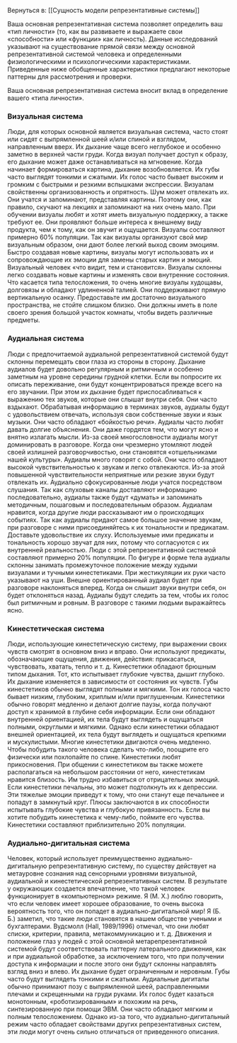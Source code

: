 Вернуться в: [[Сущность модели репрезентативные системы]]


Ваша основная репрезентативная система позволяет определить ваш «тип личности» (то, как вы развиваете и выражаете свои «способности» или «функции» как личность). Данные исследований указывают на существование прямой связи между основной репрезентативной системой человека и определенными физиологическими и психологическими характеристиками. Приведенные ниже обобщенные характеристики предлагают некоторые паттерны для рассмотрения и проверки.

Ваша основная репрезентативная система вносит вклад в определение вашего «типа личности».

### Визуальная система
Люди, для которых основной является визуальная система, часто стоят или сидят с выпрямленной шеей и/или спиной и взглядом, направленным вверх. Их дыхание чаще всего неглубокое и особенно заметно в верхней части груди. Когда визуал получает доступ к образу, его дыхание может даже останавливаться на мгновение. Когда начинает формироваться картина, дыхание возобновляется. Их губы часто выглядят тонкими и сжатыми. Их голос часто бывает высоким и громким с быстрыми и резкими вспышками экспрессии. Визуалам свойственны организованность и опрятность.
Шум может отвлекать их. Они учатся и запоминают, представляя картины. Поэтому они, как правило, скучают на лекциях и запоминают на них очень мало. При обучении визуалы любят и хотят иметь визуальную поддержку, а также требуют ее. Они проявляют больше интереса к внешнему виду продукта, чем к тому, как он звучит и ощущается. Визуалы составляют примерно 60% популяции. 
Так как визуалы организуют свой мир визуальным образом, они дают более легкий выход своим эмоциям. Быстро создавая новые картины, визуалы могут использовать их и сопровождающие их эмоции для замены старых картин и эмоций. Визуальный человек «что видит, тем и становится». Визуалы склонны легко создавать новые картины и изменять свои внутренние состояния. 
Что касается типа телосложения, то очень многие визуалы худощавы, долговязы и обладают удлиненной талией. Они поддерживают прямую вертикальную осанку. Предоставьте им достаточно визуального пространства, не стойте слишком близко. Они должны иметь в поле своего зрения большой участок комнаты, чтобы видеть различные предметы.

### Аудиальная система
Люди с предпочитаемой аудиальной репрезентативной системой будут склонны перемещать свои глаза из стороны в сторону. Дыхание аудиалов будет довольно регулярным и ритмичным и особенно заметным на уровне середины грудной клетки. Если вы попросите их описать переживание, они будут концентрироваться прежде всего на его звучании. При этом их дыхание будет приспосабливаться к выражению тех звуков, которые они слышат внутри себя. Они часто вздыхают. Обрабатывая информацию в терминах звуков, аудиалы будут с удовольствием отвечать, используя свои собственные звуки и язык музыки. Они часто обладают «бойкостью речи». Аудиалы часто любят давать долгие объяснения. Они даже гордятся тем, что могут ясно и внятно излагать мысли. 
Из-за своей многословности аудиалы могут доминировать в разговоре. Когда они чрезмерно утомляют людей своей излишней разговорчивостью, они становятся «отшельниками нашей культуры». Аудиалы много говорят с собой. Они часто обладают высокой чувствительностью к звукам и легко отвлекаются. Из-за этой повышенной чувствительности неприятные или резкие звуки будут отвлекать их. Аудиально сфокусированные люди учатся посредством слушания. Так как слуховые каналы доставляют информацию последовательно, аудиалы также будут «думать» и запоминать методичным, пошаговым и последовательным образом. Аудиалам нравится, когда другие люди рассказывают им о происходящих событиях. Так как аудиалы придают самое большое значение звукам, при разговоре с ними присоединяйтесь к их тональности и предикатам.
Доставьте удовольствие их слуху. Используемые ими предикаты и тональность хорошо звучат для них, потому что согласуются с их внутренней реальностью. Люди с этой репрезентативной системой составляют примерно 20% популяции. По фигуре и форме тела аудиалы склонны занимать промежуточное положение между худыми визуалами и тучными кинестетиками. При жестикуляции их руки часто указывают на уши. Внешне ориентированный аудиал будет при разговоре наклоняться вперед. Когда он слышит звуки внутри себя, он будет отклоняться назад. Аудиалы будут следить за тем, чтобы их голос был ритмичным и ровным.
В разговоре с такими людьми выражайтесь ясно.


### Кинестетическая система
Люди, использующие кинестетическую систему, при выражении своих чувств смотрят в основном вниз и вправо. Они используют предикаты, обозначающие ощущения, движения, действия: прикасаться, чувствовать, хватать, тепло и т. д. Кинестетики обладают брюшным типом дыхания. Тот, кто испытывает глубокие чувства, дышит глубоко. Их дыхание изменяется в зависимости от состояния их чувств. Губы кинестетиков обычно выглядят полными и мягкими. Тон их голоса часто бывает низким, глубоким, хриплым и/или приглушенным. Кинестетики обычно говорят медленно и делают долгие паузы, когда получают доступ к хранимой в глубине себя информации. Если они обладают внутренней ориентацией, их тела будут выглядеть и ощущаться полными, округлыми и мягкими. Однако если кинестетики обладают внешней ориентацией, их тела будут выглядеть и ощущаться крепкими и мускулистыми. 
Многие кинестетики двигаются очень медленно. Чтобы побудить такого человека сделать что-либо, поощрите его физически или похлопайте по спине. Кинестетики любят прикосновения. При общении с кинестетиком вы также можете располагаться на небольшом расстоянии от него, кинестетикам нравится близость. Им трудно избавиться от отрицательных эмоций. Если кинестетики печальны, это может подтолкнуть их к депрессии. Эти тяжелые эмоции приведут к тому, что они станут еще печальнее и попадут в замкнутый круг.
Плюсы заключаются в их способности испытывать глубокие чувства и глубокую привязанность. Если вы хотите побудить кинестетика к чему-либо, поймите его чувства. Кинестетики составляют приблизительно 20% популяции.
### Аудиально-дигитальная система
Человек, который использует преимущественно аудиально-дигитальную репрезентативную систему, по существу действует на метауровне сознания над сенсорными уровнями визуальной, аудиальной и кинестетической репрезентативных систем. В результате у окружающих создается впечатление, что такой человек функционирует в «компьютерном» режиме. Я (М. X.) люблю говорить, что если человек имеет хорошее образование, то очень высока вероятность того, что он попадет в аудиально-дигитальной мир! Я (Б. Б.) заметил, что такие люди становятся в нашем обществе учеными и бухгалтерами. 
Вудсмолл (Hall, 1989/1996) отмечал, что они любят списки, критерии, правила, метакоммуникацию и т. д. Движения и положение глаз у людей с этой основной метарепрезентативной системой будут соответствовать паттерну латерального движения, как и при аудиальной обработке, за исключением того, что при получении доступа к информации и после этого они будут склонны направлять взгляд вниз и влево. 
Их дыхание будет ограниченным и неровным. Губы часто будут выглядеть тонкими и сжатыми. Аудиальные дигиталы обычно принимают позу с выпрямленной шеей, расправленными плечами и скрещенными на груди руками. Их голос будет казаться монотонным, «роботизированным» и похожим на речь, синтезированную при помощи ЭВМ. Они часто обладают мягким и полным телосложением.
Однако из-за того, что аудиально-дигитальный режим часто обладает свойствами других репрезентативных систем, эти люди могут очень сильно отличаться от приведенного описания.